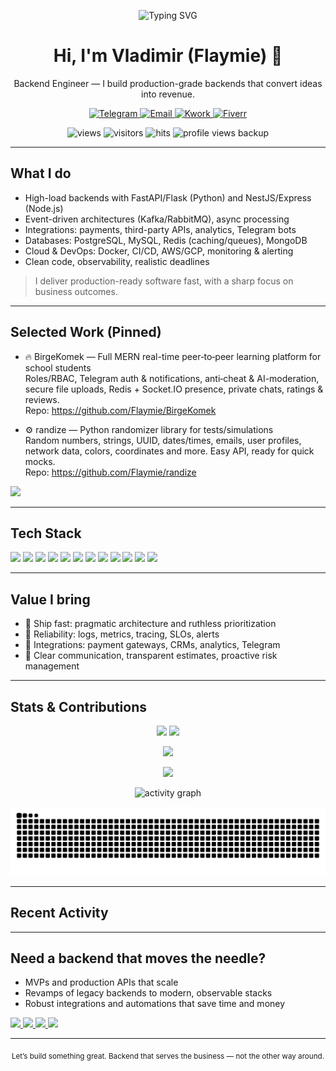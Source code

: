 <!-- Header with typing effect -->
<p align="center">
  <img src="https://readme-typing-svg.demolab.com?font=Inter&weight=600&size=28&pause=1200&color=34D399&center=true&vCenter=true&width=1000&lines=Backend+Developer+%7C+FastAPI%2C+Flask%2C+NestJS%2C+Express;Scalable+APIs%2C+Integrations%2C+Automation;I+ship+fast%2C+reliable%2C+and+business-first+solutions" alt="Typing SVG" />
</p>

<h1 align="center">Hi, I'm Vladimir (Flaymie) 👋</h1>
<p align="center">
  Backend Engineer — I build production-grade backends that convert ideas into revenue.
</p>

<!-- CTA buttons -->
<p align="center">
  <a href="https://t.me/flaymie" target="_blank">
    <img src="https://img.shields.io/badge/Telegram-0088CC?style=for-the-badge&logo=telegram&logoColor=white" alt="Telegram"/>
  </a>
  <a href="mailto:funquenop@gmail.com">
    <img src="https://img.shields.io/badge/Email-0D9488?style=for-the-badge&logo=gmail&logoColor=white" alt="Email"/>
  </a>
  <a href="https://kwork.ru/user/blazexdev" target="_blank">
    <img src="https://img.shields.io/badge/Kwork-18181B?style=for-the-badge&logo=handshake&logoColor=white" alt="Kwork"/>
  </a>
  <a href="https://www.fiverr.com/flaymier" target="_blank">
    <img src="https://img.shields.io/badge/Fiverr-1DBF73?style=for-the-badge&logo=fiverr&logoColor=white" alt="Fiverr"/>
  </a>
</p>

<!-- Visitor badges -->
<p align="center">
  <img src="https://komarev.com/ghpvc/?username=Flaymie&style=flat-square&label=Profile+Views" alt="views"/>
  <img src="https://visitor-badge.laobi.icu/badge?page_id=Flaymie.profile" alt="visitors"/>
  <img src="https://hits.seeyoufarm.com/api/count/incr/badge.svg?url=https%3A%2F%2Fgithub.com%2FFlaymie%2FFlaymie&count_bg=%2379C83D&title_bg=%23555555&icon=&icon_color=%23E7E7E7&title=Profile%20Views&edge_flat=false" alt="hits"/>
  <img src="https://img.shields.io/badge/dynamic/json?url=https%3A%2F%2Fapi.countapi.xyz%2Fhit%2Fflaymie.profile%2Fvisits&query=value&label=Profile%20Views%20(backup)&color=brightgreen" alt="profile views backup"/>
</p>

---

## What I do

- High-load backends with FastAPI/Flask (Python) and NestJS/Express (Node.js)
- Event-driven architectures (Kafka/RabbitMQ), async processing
- Integrations: payments, third-party APIs, analytics, Telegram bots
- Databases: PostgreSQL, MySQL, Redis (caching/queues), MongoDB
- Cloud & DevOps: Docker, CI/CD, AWS/GCP, monitoring & alerting
- Clean code, observability, realistic deadlines

> I deliver production-ready software fast, with a sharp focus on business outcomes.

---

## Selected Work (Pinned)

- 🔥 BirgeKomek — Full MERN real-time peer‑to‑peer learning platform for school students  
  Roles/RBAC, Telegram auth & notifications, anti‑cheat & AI-moderation, secure file uploads, Redis + Socket.IO presence, private chats, ratings & reviews.  
  Repo: https://github.com/Flaymie/BirgeKomek

- ⚙️ randize — Python randomizer library for tests/simulations  
  Random numbers, strings, UUID, dates/times, emails, user profiles, network data, colors, coordinates and more. Easy API, ready for quick mocks.  
  Repo: https://github.com/Flaymie/randize

<p>
  <a href="https://github.com/Flaymie?tab=repositories&sort=stargazers">
    <img src="https://img.shields.io/badge/More%20Projects-18181B?style=for-the-badge&logo=github&logoColor=white" />
  </a>
</p>

---

## Tech Stack

<p>
  <img src="https://img.shields.io/badge/Python-3776AB?logo=python&logoColor=white" />
  <img src="https://img.shields.io/badge/FastAPI-009688?logo=fastapi&logoColor=white" />
  <img src="https://img.shields.io/badge/Flask-000000?logo=flask&logoColor=white" />
  <img src="https://img.shields.io/badge/Node.js-339933?logo=node.js&logoColor=white" />
  <img src="https://img.shields.io/badge/NestJS-E0234E?logo=nestjs&logoColor=white" />
  <img src="https://img.shields.io/badge/Express-000000?logo=express&logoColor=white" />
  <img src="https://img.shields.io/badge/PostgreSQL-4169E1?logo=postgresql&logoColor=white" />
  <img src="https://img.shields.io/badge/Redis-DC382D?logo=redis&logoColor=white" />
  <img src="https://img.shields.io/badge/MongoDB-47A248?logo=mongodb&logoColor=white" />
  <img src="https://img.shields.io/badge/Docker-2496ED?logo=docker&logoColor=white" />
  <img src="https://img.shields.io/badge/AWS-232F3E?logo=amazonaws&logoColor=white" />
  <img src="https://img.shields.io/badge/GCP-4285F4?logo=googlecloud&logoColor=white" />
</p>

---

## Value I bring

- 🚀 Ship fast: pragmatic architecture and ruthless prioritization
- 🔭 Reliability: logs, metrics, tracing, SLOs, alerts
- 🧩 Integrations: payment gateways, CRMs, analytics, Telegram
- 💬 Clear communication, transparent estimates, proactive risk management

---

## Stats & Contributions

<p align="center">
  <img src="https://github-readme-stats.vercel.app/api?username=Flaymie&show_icons=true&theme=tokyonight&hide_border=true" height="170" />
  <img src="https://github-readme-stats.vercel.app/api/top-langs/?username=Flaymie&layout=compact&theme=tokyonight&hide_border=true" height="170" />
</p>

<p align="center">
  <img src="https://github-readme-streak-stats.herokuapp.com/?user=Flaymie&theme=tokyonight&hide_border=true" />
</p>

<p align="center">
  <img src="https://github-profile-trophy.vercel.app/?username=Flaymie&theme=onedark&no-frame=true&row=1&column=7" />
</p>

<p align="center">
  <img src="https://github-readme-activity-graph.vercel.app/graph?username=Flaymie&theme=tokyo-night&hide_border=true" alt="activity graph"/>
</p>

<!-- Contributions snake (generated by action) -->
<p align="center">
  <img src="https://raw.githubusercontent.com/Flaymie/Flaymie/output/github-contribution-grid-snake.svg" alt="snake" />
</p>

---

## Recent Activity
<!-- Auto-updating via GitHub Action (see .github/workflows/activity.yml) -->
<!--START_SECTION:activity-->
<!--END_SECTION:activity-->

---

## Need a backend that moves the needle?

- MVPs and production APIs that scale
- Revamps of legacy backends to modern, observable stacks
- Robust integrations and automations that save time and money

<p>
  <a href="https://t.me/flaymie" target="_blank">
    <img src="https://img.shields.io/badge/DM%20me%20on%20Telegram-0088CC?style=for-the-badge&logo=telegram&logoColor=white" />
  </a>
  <a href="mailto:funquenop@gmail.com">
    <img src="https://img.shields.io/badge/Email%20request-0D9488?style=for-the-badge&logo=gmail&logoColor=white" />
  </a>
  <a href="https://kwork.ru/user/blazexdev" target="_blank">
    <img src="https://img.shields.io/badge/Hire%20on%20Kwork-18181B?style=for-the-badge&logo=handshake&logoColor=white" />
  </a>
  <a href="https://www.fiverr.com/flaymier" target="_blank">
    <img src="https://img.shields.io/badge/Hire%20on%20Fiverr-1DBF73?style=for-the-badge&logo=fiverr&logoColor=white" />
  </a>
</p>

---

<p align="center">
  <sub>Let’s build something great. Backend that serves the business — not the other way around.</sub>
</p>
